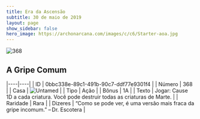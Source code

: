 ```yaml
---
title: Era da Ascensão
subtitle: 30 de maio de 2019
layout: page
show_sidebar: false
hero_image: https://archonarcana.com/images/c/c6/Starter-aoa.jpg
---
```


![368](https://cdn.keyforgegame.com/media/card_front/pt/435_368_QQG26VC2439C_pt.png)

## A Gripe Comum

|----|----|
| ID | 0bbc338e-89c1-491b-90c7-ddf77e9301f4 |
| Número | 368 |
| Casa | ![Untamed](https://archonarcana.com/images/thumb/b/bd/Untamed.png/22px-Untamed.png "Indomados") |
| Tipo | Ação |
| Bônus | 1A |
| Texto | Jogar: Cause 1D a cada criatura. Você pode destruir todas as criaturas de Marte. |
| Raridade | Rara |
| Dizeres | “Como se pode ver, é uma versão  mais fraca da gripe incomum.” – Dr. Escotera |
